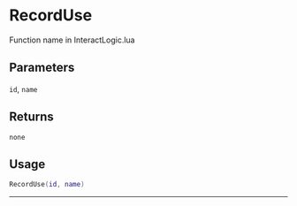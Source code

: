 # RecordUse
Function name in InteractLogic.lua
## Parameters
`id`, `name`
## Returns
`none`
## Usage
```lua
RecordUse(id, name)
```
---
